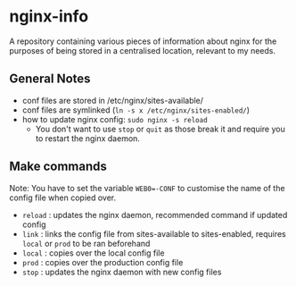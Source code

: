 # nginx-info

A repository containing various pieces of information about nginx for the purposes of being stored in a centralised location, relevant to my needs.

## General Notes

- conf files are stored in /etc/nginx/sites-available/
- conf files are symlinked (`ln -s x /etc/nginx/sites-enabled/`)
- how to update nginx config: `sudo nginx -s reload`
  - You don't want to use `stop` or `quit` as those break it and require you to restart the nginx daemon.

## Make commands

Note: You have to set the variable `WEB0=-CONF` to customise the name of the config file when copied over.

- `reload`  : updates the nginx daemon, recommended command if updated config
- `link`    : links the config file from sites-available to sites-enabled, requires `local` or `prod` to be ran beforehand
- `local`   : copies over the local config file
- `prod`    : copies over the production config file
- `stop`    : updates the nginx daemon with new config files

